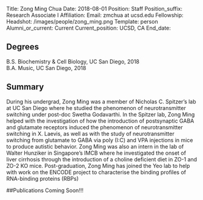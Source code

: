 Title: Zong Ming Chua
Date: 2018-08-01
Position: Staff
Position_suffix: Research Associate I
Affiliation:
Email: zmchua at ucsd.edu
Fellowship:
Headshot: /images/people/zong_ming.png
Template: person
Alumni_or_current: Current
Current_position: UCSD, CA
End_date: 
<!-- Status: draft -->

## Degrees
B.S. Biochemistry & Cell Biology, UC San Diego, 2018   
B.A. Music, UC San Diego, 2018   

## Summary
During his undergrad, Zong Ming was a member of Nicholas C. Spitzer’s lab at UC San Diego where he studied the phenomenon of neurotransmitter switching under post-doc Swetha Godavarthi. In the Spitzer lab, Zong Ming helped with the investigation of how the introduction of postsynaptic GABA and glutamate receptors induced the phenomenon of neurotransmitter switching in X. Laevis, as well as with the study of neurotransmitter switching from glutamate to GABA via poly (I:C) and VPA injections in mice to produce autistic behavior. Zong Ming was also an intern in the lab of Walter Hunziker in Singapore’s IMCB where he investigated the onset of liver cirrhosis through the introduction of a choline deficient diet in ZO-1 and ZO-2 KO mice. Post-graduation, Zong Ming has joined the Yeo lab to help with work on the ENCODE project to characterise the binding profiles of RNA-binding proteins (RBPs) 

##Publications
Coming Soon!!!